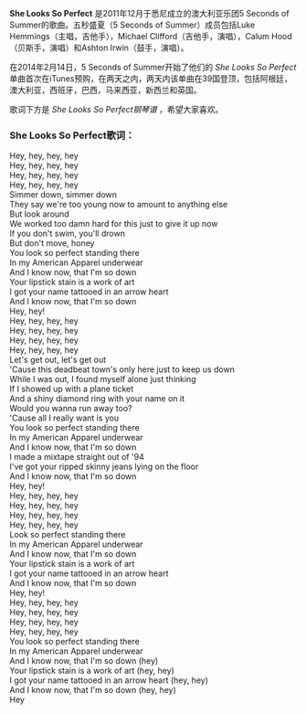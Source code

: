 

**She Looks So Perfect** 是2011年12月于悉尼成立的澳大利亚乐团5 Seconds of Summer的歌曲。五秒盛夏（5
Seconds of Summer）成员包括Luke Hemmings（主唱，吉他手），Michael Clifford（吉他手，演唱），Calum
Hood（贝斯手，演唱）和Ashton Irwin（鼓手，演唱）。

  
在2014年2月14日，5 Seconds of Summer开始了他们的 _She Looks So Perfect_
单曲首次在iTunes预购，在两天之内，两天内该单曲在39国登顶，包括阿根廷，澳大利亚，西班牙，巴西，马来西亚，新西兰和英国。

  
歌词下方是 _She Looks So Perfect钢琴谱_ ，希望大家喜欢。

### She Looks So Perfect歌词：

Hey, hey, hey, hey  
Hey, hey, hey, hey  
Hey, hey, hey, hey  
Hey, hey, hey, hey  
Simmer down, simmer down  
They say we're too young now to amount to anything else  
But look around  
We worked too damn hard for this just to give it up now  
If you don't swim, you'll drown  
But don't move, honey  
You look so perfect standing there  
In my American Apparel underwear  
And I know now, that I'm so down  
Your lipstick stain is a work of art  
I got your name tattooed in an arrow heart  
And I know now, that I'm so down  
Hey, hey!  
Hey, hey, hey, hey  
Hey, hey, hey, hey  
Hey, hey, hey, hey  
Hey, hey, hey, hey  
Let's get out, let's get out  
'Cause this deadbeat town's only here just to keep us down  
While I was out, I found myself alone just thinking  
If I showed up with a plane ticket  
And a shiny diamond ring with your name on it  
Would you wanna run away too?  
'Cause all I really want is you  
You look so perfect standing there  
In my American Apparel underwear  
And I know now, that I'm so down  
I made a mixtape straight out of '94  
I've got your ripped skinny jeans lying on the floor  
And I know now, that I'm so down  
Hey, hey!  
Hey, hey, hey, hey  
Hey, hey, hey, hey  
Hey, hey, hey, hey  
Hey, hey, hey, hey  
Look so perfect standing there  
In my American Apparel underwear  
And I know now, that I'm so down  
Your lipstick stain is a work of art  
I got your name tattooed in an arrow heart  
And I know now, that I'm so down  
Hey, hey!  
Hey, hey, hey, hey  
Hey, hey, hey, hey  
Hey, hey, hey, hey  
Hey, hey, hey, hey  
You look so perfect standing there  
In my American Apparel underwear  
And I know now, that I'm so down (hey)  
Your lipstick stain is a work of art (hey, hey)  
I got your name tattooed in an arrow heart (hey, hey)  
And I know now, that I'm so down (hey, hey)  
Hey

